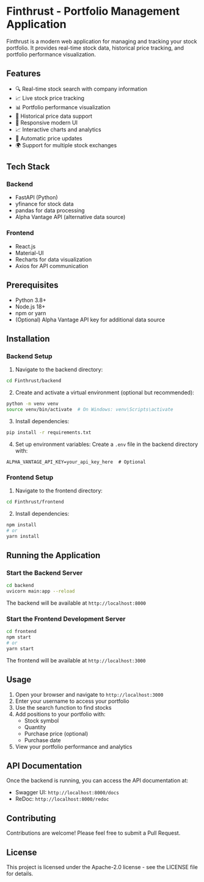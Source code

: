# Finthrust - Portfolio Management Application

Finthrust is a modern web application for managing and tracking your stock portfolio. It provides real-time stock data, historical price tracking, and portfolio performance visualization.

## Features

- 🔍 Real-time stock search with company information
- 📈 Live stock price tracking
- 📊 Portfolio performance visualization
- 📅 Historical price data support
- 📱 Responsive modern UI
- 📈 Interactive charts and analytics
- 🔄 Automatic price updates
- 🌍 Support for multiple stock exchanges

## Tech Stack

### Backend
- FastAPI (Python)
- yfinance for stock data
- pandas for data processing
- Alpha Vantage API (alternative data source)

### Frontend
- React.js
- Material-UI
- Recharts for data visualization
- Axios for API communication

## Prerequisites

- Python 3.8+
- Node.js 18+
- npm or yarn
- (Optional) Alpha Vantage API key for additional data source

## Installation

### Backend Setup

1. Navigate to the backend directory:
```bash
cd Finthrust/backend
```

2. Create and activate a virtual environment (optional but recommended):
```bash
python -m venv venv
source venv/bin/activate  # On Windows: venv\Scripts\activate
```

3. Install dependencies:
```bash
pip install -r requirements.txt
```

4. Set up environment variables:
Create a `.env` file in the backend directory with:
```
ALPHA_VANTAGE_API_KEY=your_api_key_here  # Optional
```

### Frontend Setup

1. Navigate to the frontend directory:
```bash
cd Finthrust/frontend
```

2. Install dependencies:
```bash
npm install
# or
yarn install
```

## Running the Application

### Start the Backend Server

```bash
cd backend
uvicorn main:app --reload
```
The backend will be available at `http://localhost:8000`

### Start the Frontend Development Server

```bash
cd frontend
npm start
# or
yarn start
```
The frontend will be available at `http://localhost:3000`

## Usage

1. Open your browser and navigate to `http://localhost:3000`
2. Enter your username to access your portfolio
3. Use the search function to find stocks
4. Add positions to your portfolio with:
   - Stock symbol
   - Quantity
   - Purchase price (optional)
   - Purchase date
5. View your portfolio performance and analytics

## API Documentation

Once the backend is running, you can access the API documentation at:
- Swagger UI: `http://localhost:8000/docs`
- ReDoc: `http://localhost:8000/redoc`

## Contributing

Contributions are welcome! Please feel free to submit a Pull Request.

## License

This project is licensed under the Apache-2.0 license - see the LICENSE file for details.
